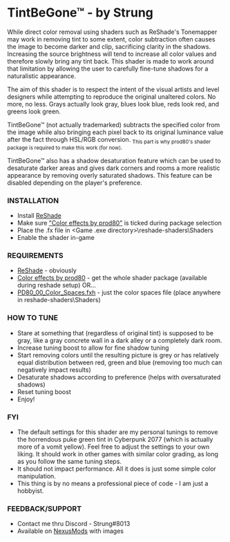 # TintBeGone™ - by Strung

While direct color removal using shaders such as ReShade's Tonemapper may work in removing tint to some extent, color subtraction often causes the image to become darker and clip, sacrificing clarity in the shadows. Increasing the source brightness will tend to increase all color values and therefore slowly bring any tint back. This shader is made to work around that limitation by allowing the user to carefully fine-tune shadows for a naturalistic appearance.

The aim of this shader is to respect the intent of the visual artists and level designers while attempting to reproduce the original unaltered colors. No more, no less. Grays actually look gray, blues look blue, reds look red, and greens look green.

TintBeGone™ (not actually trademarked) subtracts the specified color from the image while also bringing each pixel back to its original luminance value after the fact through HSL/RGB conversion. <sub>This part is why prod80's shader package is required to make this work (for now).</sub>

TintBeGone™ also has a shadow desaturation feature which can be used to desaturate darker areas and gives dark corners and rooms a more realistic appearance by removing overly saturated shadows. This feature can be disabled depending on the player's preference.

### INSTALLATION
- Install [ReShade](https://reshade.me/)
- Make sure ["Color effects by prod80"](https://github.com/prod80/prod80-ReShade-Repository) is ticked during package selection
- Place the .fx file in <Game .exe directory>\reshade-shaders\Shaders
- Enable the shader in-game

### REQUIREMENTS
- [ReShade](https://reshade.me/) - obviously
- [Color effects by prod80](https://github.com/prod80/prod80-ReShade-Repository) - get the whole shader package (available during reshade setup) OR...
- [PD80_00_Color_Spaces.fxh](https://github.com/prod80/prod80-ReShade-Repository/blob/master/Shaders/PD80_00_Color_Spaces.fxh) - just the color spaces file (place anywhere in reshade-shaders\Shaders)

### HOW TO TUNE
- Stare at something that (regardless of original tint) is supposed to be gray, like a gray concrete wall in a dark alley or a completely dark room.
- Increase tuning boost to allow for fine shadow tuning
- Start removing colors until the resulting picture is grey or has relatively equal distribution between red, green and blue (removing too much can negatively impact results)
- Desaturate shadows according to preference (helps with oversaturated shadows)
- Reset tuning boost
- Enjoy!

### FYI
- The default settings for this shader are my personal tunings to remove the horrendous puke green tint in Cyberpunk 2077 (which is actually more of a vomit yellow). Feel free to adjust the settings to your own liking. It should work in other games with similar color grading, as long as you follow the same tuning steps.
- It should not impact performance. All it does is just some simple color manipulation.
- This thing is by no means a professional piece of code - I am just a hobbyist. 

### FEEDBACK/SUPPORT
- Contact me thru Discord - Strung#8013
- Available on [NexusMods](https://www.nexusmods.com/cyberpunk2077/mods/8118) with images
